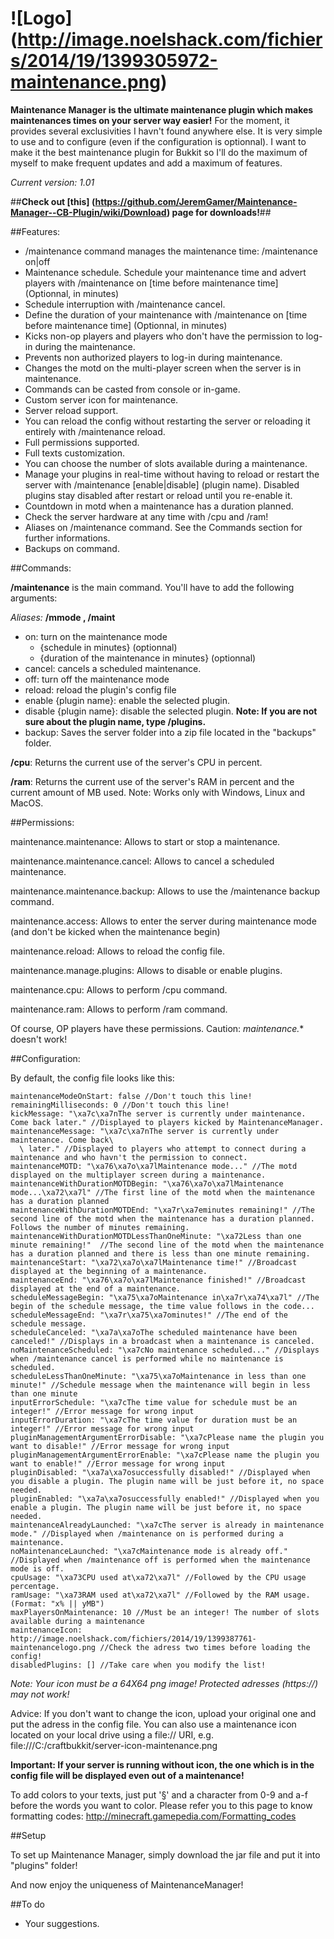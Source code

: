 ![Logo] (http://image.noelshack.com/fichiers/2014/19/1399305972-maintenance.png)
===========================

**Maintenance Manager is the ultimate maintenance plugin which makes maintenances times on your server way easier!**
For the moment, it provides several exclusivities I havn't found anywhere else. It is very simple to use and to configure (even if the configuration is optionnal). I want to make it the best maintenance plugin for Bukkit so I'll do the maximum of myself to make frequent updates and add a maximum of features.

*Current version: 1.01*


##**Check out [this] (https://github.com/JeremGamer/Maintenance-Manager--CB-Plugin/wiki/Download) page for downloads!**##


##Features:

- /maintenance command manages the maintenance time: /maintenance on|off
- Maintenance schedule. Schedule your maintenance time and advert players with /maintenance on [time before maintenance time] (Optionnal, in minutes)
- Schedule interruption with /maintenance cancel.
- Define the duration of your maintenance with /maintenance on [time before maintenance time] <duration> (Optionnal, in minutes)
- Kicks non-op players and players who don't have the permission to log-in during the maintenance.
- Prevents non authorized players to log-in during maintenance.
- Changes the motd on the multi-player screen when the server is in maintenance.
- Commands can be casted from console or in-game.
- Custom server icon for maintenance.
- Server reload support.
- You can reload the config without restarting the server or reloading it entirely with /maintenance reload.
- Full permissions supported.
- Full texts customization.
- You can choose the number of slots available during a maintenance.
- Manage your plugins in real-time without having to reload or restart the server with /maintenance [enable|disable] (plugin name). Disabled plugins stay disabled after restart or reload until you re-enable it. 
- Countdown in motd when a maintenance has a duration planned. 
- Check the server hardware at any time with /cpu and /ram!
- Aliases on /maintenance command. See the Commands section for further informations. 
- Backups on command.

##Commands:

**/maintenance** is the main command. You'll have to add the following arguments:

*Aliases:* **/mmode , /maint**
* on: turn on the maintenance mode
    - {schedule in minutes} (optionnal)
    - {duration of the maintenance in minutes} (optionnal)
* cancel: cancels a scheduled maintenance. 
* off: turn off the maintenance mode
* reload: reload the plugin's config file
* enable {plugin name}: enable the selected plugin.
* disable {plugin name}: disable the selected plugin.
**Note: If you are not sure about the plugin name, type /plugins.**
* backup: Saves the server folder into a zip file located in the "backups" folder.

**/cpu**: Returns the current use of the server's CPU in percent.

**/ram**: Returns the current use of the server's RAM in percent and the current amount of MB used. Note: Works only with Windows, Linux and MacOS.

##Permissions:

maintenance.maintenance: Allows to start or stop a maintenance.

maintenance.maintenance.cancel: Allows to cancel a scheduled maintenance.

maintenance.maintenance.backup: Allows to use the /maintenance backup command.

maintenance.access: Allows to enter the server during maintenance mode (and don't be kicked when the maintenance begin)

maintenance.reload: Allows to reload the config file.

maintenance.manage.plugins: Allows to disable or enable plugins.

maintenance.cpu: Allows to perform /cpu command.

maintenance.ram: Allows to perform /ram command.

Of course, OP players have these permissions. Caution: *maintenance.** doesn't work!


##Configuration:

By default, the config file looks like this:

```
maintenanceModeOnStart: false //Don't touch this line!
remainingMilliseconds: 0 //Don't touch this line!
kickMessage: "\xa7c\xa7nThe server is currently under maintenance. Come back later." //Displayed to players kicked by MaintenanceManager.
maintenanceMessage: "\xa7c\xa7nThe server is currently under maintenance. Come back\
  \ later." //Displayed to players who attempt to connect during a maintenance and who havn't the permission to connect.
maintenanceMOTD: "\xa76\xa7o\xa7lMaintenance mode..." //The motd displayed on the multiplayer screen during a maintenance.
maintenanceWithDurationMOTDBegin: "\xa76\xa7o\xa7lMaintenance mode...\xa72\xa7l" //The first line of the motd when the maintenance has a duration planned
maintenanceWithDurationMOTDEnd: "\xa7r\xa7eminutes remaining!" //The second line of the motd when the maintenance has a duration planned. Follows the number of minutes remaining.
maintenanceWithDurationMOTDLessThanOneMinute: "\xa72Less than one minute remaining!"  //The second line of the motd when the maintenance has a duration planned and there is less than one minute remaining.
maintenanceStart: "\xa72\xa7o\xa7lMaintenance time!" //Broadcast displayed at the beginning of a maintenance.
maintenanceEnd: "\xa76\xa7o\xa7lMaintenance finished!" //Broadcast displayed at the end of a maintenance.
scheduleMessageBegin: "\xa75\xa7oMaintenance in\xa7r\xa74\xa7l" //The begin of the schedule message, the time value follows in the code...
scheduleMessageEnd: "\xa7r\xa75\xa7ominutes!" //The end of the schedule message.
scheduleCanceled: "\xa7a\xa7oThe scheduled maintenance have been canceled!" //Displays in a broadcast when a maintenance is canceled.
noMaintenanceScheduled: "\xa7cNo maintenance scheduled..." //Displays when /maintenance cancel is performed while no maintenance is scheduled.
scheduleLessThanOneMinute: "\xa75\xa7oMaintenance in less than one minute!" //Schedule message when the maintenance will begin in less than one minute
inputErrorSchedule: "\xa7cThe time value for schedule must be an integer!" //Error message for wrong input
inputErrorDuration: "\xa7cThe time value for duration must be an integer!" //Error message for wrong input
pluginManagementArgumentErrorDisable: "\xa7cPlease name the plugin you want to disable!" //Error message for wrong input
pluginManagementArgumentErrorEnable: "\xa7cPlease name the plugin you want to enable!" //Error message for wrong input
pluginDisabled: "\xa7a\xa7osuccessfully disabled!" //Displayed when you disable a plugin. The plugin name will be just before it, no space needed.
pluginEnabled: "\xa7a\xa7osuccessfully enabled!" //Displayed when you enable a plugin. The plugin name will be just before it, no space needed.
maintenanceAlreadyLaunched: "\xa7cThe server is already in maintenance mode." //Displayed when /maintenance on is performed during a maintenance.
noMaintenanceLaunched: "\xa7cMaintenance mode is already off." //Displayed when /maintenance off is performed when the maintenance mode is off.
cpuUsage: "\xa73CPU used at\xa72\xa7l" //Followed by the CPU usage percentage.
ramUsage: "\xa73RAM used at\xa72\xa7l" //Followed by the RAM usage. (Format: "x% || yMB")
maxPlayersOnMaintenance: 10 //Must be an integer! The number of slots available during a maintenance
maintenanceIcon: http://image.noelshack.com/fichiers/2014/19/1399387761-maintenancelogo.png //Check the adress two times before loading the config!
disabledPlugins: [] //Take care when you modify the list!
```

*Note: Your icon must be a 64X64 png image! Protected adresses (https://) may not work!*

Advice: If you don't want to change the icon, upload your original one and put the adress in the config file.  You can also use a maintenance icon located on your local drive using a file:// URI, e.g. file:///C:/craftbukkit/server-icon-maintenance.png

**Important: If your server is running without icon, the one which is in the config file will be displayed even out of a maintenance!**

To add colors to your texts, just put '§' and a character from 0-9 and a-f before the words you want to color. Please refer you to this page to know formatting codes: http://minecraft.gamepedia.com/Formatting_codes


##Setup


To set up Maintenance Manager, simply download the jar file and put it into "plugins" folder!

And now enjoy the uniqueness of MaintenanceManager!


##To do

* Your suggestions. 
